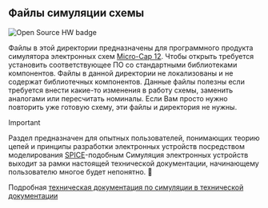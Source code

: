 ## Файлы симуляции схемы
![Open Source HW badge](https://img.shields.io/badge/Open%20Source%20Hardware-black?logo=opensourcehardware)

Файлы в этой директории предназначены для программного продукта симулятора электронных схем [Micro-Cap 12][1]. Чтобы открыть требуется установить соответствующее ПО
со стандартными библиотеками компонентов. Файлы в данной директории не локализованы и не содержат библиотечных компонентов. Данные файлы полезны если требуется внести
какие-то изменения в работу схемы, заменить аналогами или пересчитать номиналы. Если Вам просто нужно повторить уже готовую схему, эти файлы и директория не нужны.

> [!IMPORTANT]
> Раздел предназначен для опытных пользователей, понимающих теорию цепей и принципы разработки электронных устройств посредством моделирования
> [SPICE](https://ru.wikipedia.org/wiki/SPICE_(%D1%81%D0%B8%D0%BC%D1%83%D0%BB%D1%8F%D1%82%D0%BE%D1%80_%D1%8D%D0%BB%D0%B5%D0%BA%D1%82%D1%80%D0%BE%D0%BD%D0%BD%D1%8B%D1%85_%D1%81%D1%85%D0%B5%D0%BC))-подобным
> Симуляция электронных устройств выходит за рамки настоящей технической документации, начинающему пользователю многое будет непонятно. :exploding_head:

Подробная [техническая документация по симуляции в технической документации](https://github.com/Rustaphor/LightRelay4Camping/wiki/%D0%9C%D0%BE%D0%B4%D0%B5%D0%BB%D0%B8%D1%80%D0%BE%D0%B2%D0%B0%D0%BD%D0%B8%D0%B5-%D1%81%D1%85%D0%B5%D0%BC%D1%8B)


[1]: https://ru.wikipedia.org/wiki/Micro-Cap "Micro-Cap wiki"